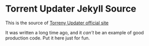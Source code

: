 # Torrent Updater Jekyll Source
  
This is the source of [Torreny Updater official site](http://torrent-updater.goooseman.ru)

It was written a long time ago, and it *can't* be an example of good production code. Put it here just for fun.